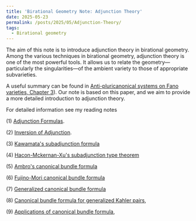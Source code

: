 ```yaml
---
title: 'Birational Geometry Note: Adjunction Theory'
date: 2025-05-23
permalink: /posts/2025/05/Adjunction-Theory/
tags:
  - Birational geometry
---
```


The aim of this note is to introduce adjunction theory in birational geometry. Among the various techniques in birational geometry, adjunction theory is one of the most powerful tools. It allows us to relate the geometry—particularly the singularities—of the ambient variety to those of appropriate subvarieties.

A useful summary can be found in [Anti-pluricanonical systems on Fano varieties, Chapter 3](https://annals.math.princeton.edu/2019/190-2/p01)). Our note is based on this paper, and we aim to provide a more detailed introduction to adjunction theory.


For detailed information see my reading notes 

(1) [Adjunction Formulas](https://yilimath.github.io/files/Birational/CanonicalBundleFormula/Adjunction.pdf).

(2) [Inversion of Adjunction](https://yilimath.github.io/files/Birational/CanonicalBundleFormula/InvAdjunction.pdf). 

(3) [Kawamata's subadjunction formula](https://yilimath.github.io/files/Birational/CanonicalBundleFormula/KawamataSubadjunction.pdf)

(4) [Hacon-Mckernan-Xu's subadjunction type theorem](https://yilimath.github.io/files/Birational/CanonicalBundleFormula/HMXAdjunction.pdf)

(5) [Ambro's canonical bundle formula](https://yilimath.github.io/files/Birational/CanonicalBundleFormula/AmbroCanonicalBundle.pdf)

(6) [Fujino-Mori canonical bundle formula](https://yilimath.github.io/files/Birational/CanonicalBundleFormula/FujinoMoriCanonicalBundle.pdf)

(7) [Generalized canonical bundle formula](https://yilimath.github.io/files/Birational/CanonicalBundleFormula/GeneralizedCanonicalBundle.pdf)

(8) [Canonical bundle formula for generalized Kahler pairs](https://yilimath.github.io/files/Birational/CanonicalBundleFormula/KahlerAdjunction.pdf),

(9) [Applications of canonical bundle formula](),


